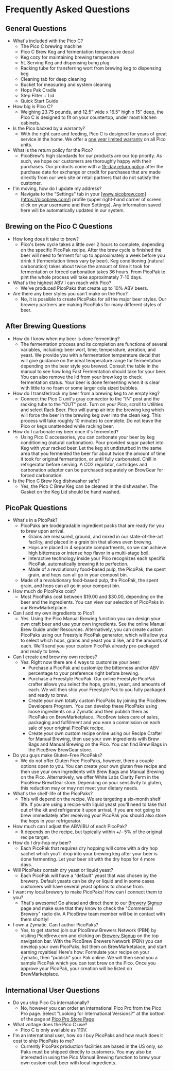 # Frequently Asked Questions

## General Questions

* What's included with the Pico C?
  * The Pico C brewing machine
  * Pico C Brew Keg and fermentation temperature decal
  * Keg cozy for maintaining brewing temperature
  * 5L Serving Keg and dispensing bung plug
  * Racking tube for transferring wort from brewing keg to dispensing keg
  * Cleaning tab for deep cleaning
  * Bucket for measuring and system cleaning
  * Hops Pak Cradle
  * Step Filter + Lid
  * Quick Start Guide
* How big is Pico C?
  * Weighing 23.75 pounds, and 12.5" wide x 16.5" high x 15" deep, the Pico C is designed to fit on your countertop, under most kitchen cabinets.
* Is the Pico backed by a warranty?
  * With the right care and feeding, Pico C is designed for years of great service in the home. We offer a [one year limited warranty](https://picobrew.com/Legal/ProductWarranty.cshtml) on all Pico units.
* What is the return policy for the Pico?
  * PicoBrew's high standards for our products are our top priority. As such, we hope our customers are thoroughly happy with their purchases. Our products come with a [15-day return policy](https://picobrew.com/Legal/ReturnPolicy.cshtml) after the purchase date for exchange or credit for purchases that are made directly from our web site or retail partners that do not satisfy the customer.
* I'm moving, how do I update my address?
  * Navigate to the "Settings" tab in your [www.picobrew.com](https://picobrew.com/) profile (upper right-hand corner of screen, click on your username and then Settings). Any information saved here will be automatically updated in our system.

## Brewing on the Pico C Questions

* How long does it take to brew?
  * Pico's brew cycle takes a little over 2 hours to complete, depending on the specific PicoPak recipe. After the brew cycle is finished the beer will need to ferment for up to approximately a week before you drink it (fermentation times vary by beer). Keg conditioning (natural carbonation) takes about twice the amount of time it took for fermentation or forced carbonation takes 36 hours. From PicoPak to pint the whole process will take approximately 7-10 days.
* What's the highest ABV I can reach with Pico?
  * We've produced PicoPaks that create up to 10% ABV beers.
* Are there any beer styles you can't make on the Pico?
  * No, it is possible to create PicoPaks for all the major beer styles. Our brewery partners are making PicoPaks for many different styles of beer.

## After Brewing Questions

* How do I know when my beer is done fermenting?
  * The fermentation process and its completion are functions of several variables, including: beer wort, time, temperature, aeration, and yeast. We provide you with a fermentation temperature decal that will give guidance on the ideal temperature range for fermentation depending on the beer style you brewed. Consult the table in the manual to see how long Fast Fermentation should take for your beer. You can also remove the lid from your brew keg to check fermentation status. Your beer is done fermenting when it is clear with little to no foam or some larger cola sized bubbles.
* How do I transfer/rack my beer from a brewing keg to an empty keg?
  * Connect the Pico C unit's gray connector to the "IN" post and the racking tube to the "OUT" post. Turn on your Pico, scroll to Utilities and select Rack Beer. Pico will pump air into the brewing keg which will force the beer in the brewing keg over into the clean keg. This process will take roughly 10 minutes to complete. Do not leave the Pico or kegs unattended while racking beer.
* How do I carbonate my beer once it's fermented?
  * Using Pico C accessories, you can carbonate your beer by keg conditioning (natural carbonation). Pour provided sugar packet into Keg with your racked beer. Let the keg sit undisturbed in the same area that you fermented the beer for about twice the amount of time it took for original fermentation, or until fully carbonated. Chill in refrigerator before serving. A CO2 regulator, cartridges and carbonation adapter can be purchased separately on BrewGear for forced carbonation.
* Is the Pico C Brew Keg dishwasher safe?
  * Yes, the Pico C Brew Keg can be cleaned in the dishwasher. The Gasket on the Keg Lid should be hand washed.

## PicoPak Questions

* What's in a PicoPak?
  * PicoPaks are biodegradable ingredient packs that are ready for you to brew upon arrival.
    * Grains are measured, ground, and mixed in our state-of-the-art facility, and placed in a grain bin that allows even brewing.
    * Hops are placed in 4 separate compartments, so we can achieve high bitterness or intense hop flavor in a multi-stage boil.
    * Interactive technology inside your Pico recognizes each specific PicoPak, automatically brewing it to perfection.
    * Made of a revolutionary food-based pulp, the PicoPak, the spent grain, and hops can all go in your compost bin.
  * Made of a revolutionary food-based pulp, the PicoPak, the spent grain, and hops can all go in your compost bin.
* How much do PicoPaks cost?
  * Most PicoPaks cost between $19.00 and $30.00, depending on the beer and the ingredients. You can view our selection of PicoPaks in our BrewMarketplace.
* Can I add my own ingredients to Pico?
  * Yes. Using the Pico Manual Brewing function you can design your own craft beer and use your own ingredients. See the online Manual Brew Guide under Resources. Alternatively, you can create custom PicoPaks using our Freestyle PicoPak generator, which will allow you to select which hops, grains and yeast you'd like, and the amounts of each. We’ll send you your custom PicoPak already pre-packaged and ready to brew.
* Can I create and brew my own recipes?
  * Yes. Right now there are 4 ways to customize your beer:
    * Purchase a PicoPak and customize the bitterness and/or ABV percentage to your preference right before brewing.
    * Purchase a Freestyle PicoPak. Our online Freestyle PicoPak crafter allows you select the hops, grains, yeast, and amounts of each. We will then ship your Freestyle Pak to you fully packaged and ready to brew.
    * Create your own totally custom PicoPaks by joining the PicoBrew Developers Program.  You can develop these PicoPaks using loose ingredients on a Zymatic and then publish them as PicoPaks on BrewMarketplace.  PicoBrew takes care of sales, packaging and fulfillment and you earn a commission on each sale of your original PicoPak recipe.
    * Create your own custom recipe online using our Recipe Crafter for Manual Brewing, then use your own ingredients with Brew Bags and Manual Brewing on the Pico. You can find Brew Bags in the PicoBrew BrewGear store.
* Do you guys make Gluten-Free PicoPaks?
  * We do not offer Gluten Free PicoPaks, however, there a couple options open to you. You can create your own gluten free recipe and then use your own ingredients with Brew Bags and Manual Brewing on the Pico. Alternatively, we offer White Labs Clarity Ferm in the PicoBrew BrewGear store. Depending on your sensitivity to gluten, this reduction may or may not meet your dietary needs.
* What's the shelf-life of the PicoPaks?
  * This will depend on the recipe. We are targeting a six-month shelf life. If you are using a recipe with liquid yeast you'll need to take that out of the kit and refrigerate it upon arrival. If you are not going to brew immediately after receiving your PicoPak you should also store the hops in your refrigerator.
* How much can I adjust the ABV/IBU of each PicoPak?
  * It depends on the recipe, but typically within +/- 5% of the original recipe target.
* How do I dry-hop my beer?
  * Each PicoPak that requires dry hopping will come with a dry hop sachet which you'll drop into your brewing keg after your beer is done fermenting. Let your beer sit with the dry hops for 4 more days.
* Will PicoPaks contain dry yeast or liquid yeast?
  * Each PicoPak will have a "default" yeast that was chosen by the brewery. Default yeasts can be dry or liquid and in some cases customers will have several yeast options to choose from.
* I want my local brewery to make PicoPaks! How can I connect them to you?
  * That's awesome! Go ahead and direct them to our [Brewery Signup](https://picobrew.com/PdpSignup.cshtml) page and make sure that they know to check the "Commercial Brewery" radio div. A PicoBrew team member will be in contact with them shortly!
* I own a Zymatic. Can I author PicoPaks?
  * Yes, to get started join our PicoBrew Brewers Network (PBN) by visiting PicoBrew.com and clicking on [Brewery Signup](https://picobrew.com/PdpSignup.cshtml) on the top navigation bar. With the PicoBrew Brewers Network (PBN) you can develop your own PicoPaks, list them on BrewMarketplace, and start earning royalties! Here's how: Formulate your recipe on your Zymatic, then "publish" your Pak online. We will then send you a sample PicoPak which you can test brew on the Pico. Once you approve your PicoPak, your creation will be listed on BrewMarketplace.

## International User Questions

* Do you ship Pico Cs internationally?
  * No, however you can order an international Pico Pro from the Pico Pro page. Select "Looking for International Versions?" at the bottom of the page at [Pico Pro Store Page](https://picobrew.com/Store/products/pico.cshtml)
* What voltage does the Pico C use?
  * Pico C is only available as 110V.
* I'm an international user, how do I buy PicoPaks and how much does it cost to ship PicoPaks to me?
  * Currently PicoPak production facilities are based in the US only, so Paks must be shipped directly to customers. You may also be interested in using the Pico Manual Brewing function to brew your own custom craft beer with local ingredients.
  